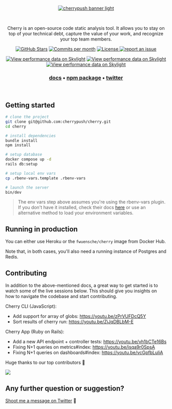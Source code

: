 <br />
<p align="center">
  <a href="https://cherrypush.com/" target="_blank">
    <img src="./app/assets/images/cherrypush_banner_light.png" alt="cherrypush banner light">
  </a>
</p>
<br />

<p align="center">
Cherry is an open-source code static analysis tool. It allows you to stay on top of your technical debt, capture the value of your work, and recognize your top team members.
</p>

<p align="center">
<a href="https://github.com/cherrypush/cherrypush.com/stargazers"><img src="https://img.shields.io/github/stars/cherrypush/cherrypush.com" alt="GitHub Stars"></a>
</a>
<a href="https://github.com/cherrypush/cherrypush.com/pulse"><img src="https://img.shields.io/github/commit-activity/m/cherrypush/cherrypush.com" alt="Commits per month"></a>
<!-- <a href="https://docs.typebot.io/self-hosting/docker">
<img src="https://img.shields.io/docker/pulls/fwuensche/cherry">
</a> -->
<a href="https://github.com/cherrypush/cherrypush.com/blob/main/LICENSE"><img src="https://img.shields.io/badge/license-AGPLv3-purple" alt="License">
<a href="https://github.com/cherrypush/cherrypush.com/issues/new"><img src="https://img.shields.io/badge/report an issue-GitHub-%231F80C0" alt="report an issue"></a>
<!-- <a href="https://github.com/cherrypush/cherrypush.com/discussions/new?category=q-a"><img src="https://img.shields.io/badge/Ask a question-Github-%231F80C0" alt="Ask a question"></a> -->
</p>

<p align="center">
<a href="https://oss.skylight.io/app/applications/670fP418RH7v"><img src="https://badges.skylight.io/problem/670fP418RH7v.svg" alt="View performance data on Skylight" /></a>
<a href="https://oss.skylight.io/app/applications/670fP418RH7v"><img src="https://badges.skylight.io/typical/670fP418RH7v.svg" alt="View performance data on Skylight" /></a>
<a href="https://oss.skylight.io/app/applications/670fP418RH7v"><img src="https://badges.skylight.io/rpm/670fP418RH7v.svg" alt="View performance data on Skylight" /></a>
</p>

<h3 align="center">
  <b><a href="https://cherrypush.com/docs">docs</a></b>
  •
  <b><a href="https://www.npmjs.com/package/cherrypush">npm package</a></b>
  •
  <b><a href="https://twitter.com/intent/user?screen_name=fwuensche">twitter</a></b>
</h3>

<br />

## Getting started

```sh
# clone the project
git clone git@github.com:cherrypush/cherry.git
cd cherry

# install dependencies
bundle install
npm install

# setup database
docker compose up -d
rails db:setup

# setup local env vars
cp .rbenv-vars.template .rbenv-vars

# launch the server
bin/dev
```

> The env vars step above assumes you're using the rbenv-vars plugin. If you don't have it installed, check their docs
> [here](https://github.com/rbenv/rbenv-vars) or use an alternative method to load your environment variables.

## Running in production

You can either use Heroku or the `fwuensche/cherry` image from Docker Hub.

Note that, in both cases, you'll also need a running instance of Postgres and Redis.

<!-- TODO: update this command to reflect all recent changes to our infra
```
docker run \
  -e SECRET_KEY_BASE=<secret> \
  -e DATABASE_URL=postgresql://<user>:<pass>@<host>:5432/<db_name> \
  cherrypush/cherrypush.com
``` -->

## Contributing

In addition to the above-mentioned docs, a great way to get started is to watch some of the live sessions below. This
should give you insights on how to navigate the codebase and start contributing.

Cherry CLI (JavaScript):

- Add support for array of globs: https://youtu.be/zPrVUFDcQ5Y
- Sort results of cherry run: https://youtu.be/ZjJqDBLbM-E

Cherry App (Ruby on Rails):

- Add a new API endpoint + controller tests: https://youtu.be/vh1bCTe16Bs
- Fixing N+1 queries on metrics#index: https://youtu.be/isqa9r0SpsA
- Fixing N+1 queries on dashboards#index: https://youtu.be/vcGpfbLuliA

Huge thanks to our top contributors 🙏

<a href="https://github.com/cherrypush/cherrypush.com/graphs/contributors">
  <img src="https://contrib.rocks/image?repo=cherrypush/cherrypush.com" />
</a>

## Any further question or suggestion?

[Shoot me a message on Twitter](https://twitter.com/messages/compose?recipient_id=38940653) 🤠
